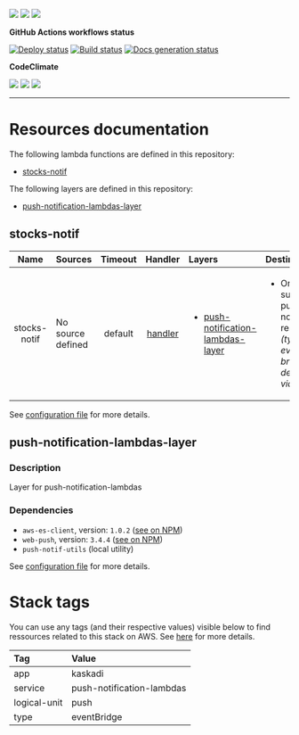 ![](https://img.shields.io/github/package-json/v/kaskadi/push-notification-lambdas)
![](https://img.shields.io/badge/code--style-standard-blue)
![](https://img.shields.io/github/license/kaskadi/push-notification-lambdas?color=blue)

**GitHub Actions workflows status**

[![Deploy status](https://img.shields.io/github/workflow/status/kaskadi/push-notification-lambdas/deploy?label=deployed&logo=Amazon%20AWS)](https://github.com/kaskadi/push-notification-lambdas/actions?query=workflow%3Adeploy)
[![Build status](https://img.shields.io/github/workflow/status/kaskadi/push-notification-lambdas/build?label=build&logo=mocha)](https://github.com/kaskadi/push-notification-lambdas/actions?query=workflow%3Abuild)
[![Docs generation status](https://img.shields.io/github/workflow/status/kaskadi/push-notification-lambdas/generate-docs?label=docs&logo=read-the-docs)](https://github.com/kaskadi/push-notification-lambdas/actions?query=workflow%3Agenerate-docs)

**CodeClimate**

[![](https://img.shields.io/codeclimate/maintainability/kaskadi/push-notification-lambdas?label=maintainability&logo=Code%20Climate)](https://codeclimate.com/github/kaskadi/push-notification-lambdas)
[![](https://img.shields.io/codeclimate/tech-debt/kaskadi/push-notification-lambdas?label=technical%20debt&logo=Code%20Climate)](https://codeclimate.com/github/kaskadi/push-notification-lambdas)
[![](https://img.shields.io/codeclimate/coverage/kaskadi/push-notification-lambdas?label=test%20coverage&logo=Code%20Climate)](https://codeclimate.com/github/kaskadi/push-notification-lambdas)

<!-- You can add badges inside of this section if you'd like -->

****

<!-- automatically generated documentation will be placed in here -->
# Resources documentation

The following lambda functions are defined in this repository:
- [stocks-notif](#stocks-notif)

The following layers are defined in this repository:
- [push-notification-lambdas-layer](#push-notification-lambdas-layer)

## stocks-notif <a name="stocks-notif"></a>

|     Name     | Sources           | Timeout |                      Handler                      | Layers                                                                                | Destinations                                                                             |
| :----------: | :---------------- | :-----: | :-----------------------------------------------: | :------------------------------------------------------------------------------------ | :--------------------------------------------------------------------------------------- |
| stocks-notif | No source defined | default | [handler](./lambdas/stocks-notif/stocks-notif.js) | <ul><li>[push-notification-lambdas-layer](#push-notification-lambdas-layer)</li></ul> | <ul><li>On success: push-notif-results _(type: event bridge, defined via ARN)_</li></ul> |

See [configuration file](./serverless.yml) for more details.

## push-notification-lambdas-layer <a name="push-notification-lambdas-layer"></a>

### Description

Layer for push-notification-lambdas

### Dependencies

- `aws-es-client`, version: `1.0.2` ([see on NPM](https://www.npmjs.com/package/aws-es-client))
- `web-push`, version: `3.4.4` ([see on NPM](https://www.npmjs.com/package/web-push))
- `push-notif-utils` (local utility)

See [configuration file](./serverless.yml) for more details.

# Stack tags

You can use any tags (and their respective values) visible below to find ressources related to this stack on AWS. See [here](https://docs.amazonaws.cn/en_us/AWSCloudFormation/latest/UserGuide/aws-properties-resource-tags.html) for more details.

| Tag          | Value                     |
| :----------- | :------------------------ |
| app          | kaskadi                   |
| service      | push-notification-lambdas |
| logical-unit | push                      |
| type         | eventBridge               |
<!-- automatically generated documentation will be placed in here -->

<!-- You can customize this template as you'd like! -->
